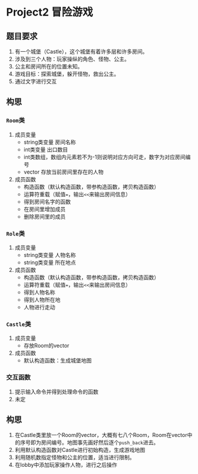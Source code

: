 # Project2 冒险游戏

## 题目要求

1. 有一个城堡（Castle），这个城堡有着许多层和许多房间。
2. 涉及到三个人物：玩家操纵的角色、怪物、公主。
3. 公主和房间所在的位置未知。
4. 游戏目标：探索城堡，躲开怪物，救出公主。
5. 通过文字进行交互

## 构思

### `Room`类

1. 成员变量
	* string类变量 房间名称
	* int类变量 出口数目
	* int类数组，数组内元素若不为-1则说明对应方向可走，数字为对应房间编号
	* vector 存放当前房间里存在的人物
2. 成员函数
	* 构造函数（默认构造函数，带参构造函数，拷贝构造函数）
	* 运算符重载（赋值`=`，输出`<<`来输出房间信息）
	* 得到房间名字的函数
	* 在房间里增加成员
	* 删除房间里的成员

### `Role`类

1. 成员变量
	* string类变量 人物名称
	* string类变量 所在地点
2. 成员函数
	* 构造函数（默认构造函数，带参构造函数，拷贝构造函数）
	* 运算符重载（赋值`=`，输出`<<`来输出房间信息）
	* 得到人物名称
	* 得到人物所在地
	* 人物进行走动

### `Castle`类

1. 成员变量
	* 存放Room的vector
2. 成员函数
	* 默认构造函数：生成城堡地图

### 交互函数

1. 提示输入命令并得到处理命令的函数
2. 未定

## 构思
1. 在Castle类里放一个Room的vector，大概有七八个Room，Room在vector中的序号即为房间编号。地图事先画好然后逐个`push_back`进去。
2. 利用默认构造函数对Castle进行初始构造，生成游戏地图
3. 利用随机数指定怪物和公主的位置，适当进行限制。
4. 在lobby中添加玩家操作人物，进行之后操作

